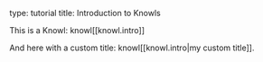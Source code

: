 type: tutorial
title: Introduction to Knowls


This is a Knowl: knowl[[knowl.intro]]

And here with a custom title: knowl[[knowl.intro|my custom title]].


